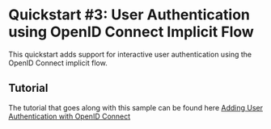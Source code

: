 # Quickstart #3: User Authentication using OpenID Connect Implicit Flow

This quickstart adds support for interactive user authentication using the OpenID Connect implicit flow.

## Tutorial

The tutorial that goes along with this sample can be found here [Adding User Authentication with OpenID Connect](http://docs.identityserver.io/en/release/quickstarts/3_interactive_login.html)

